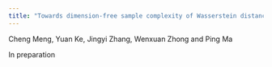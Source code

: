 ```yaml
---
title: "Towards dimension-free sample complexity of Wasserstein distances"
---
```


Cheng Meng, Yuan Ke, Jingyi Zhang, Wenxuan Zhong and Ping Ma

In preparation
